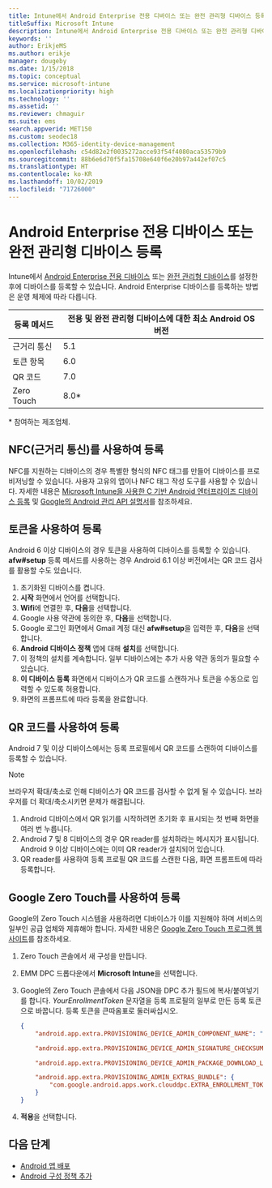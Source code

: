 ```yaml
---
title: Intune에서 Android Enterprise 전용 디바이스 또는 완전 관리형 디바이스 등록
titleSuffix: Microsoft Intune
description: Intune에서 Android Enterprise 전용 디바이스 또는 완전 관리형 디바이스를 등록하는 방법을 알아봅니다.
keywords: ''
author: ErikjeMS
ms.author: erikje
manager: dougeby
ms.date: 1/15/2018
ms.topic: conceptual
ms.service: microsoft-intune
ms.localizationpriority: high
ms.technology: ''
ms.assetid: ''
ms.reviewer: chmaguir
ms.suite: ems
search.appverid: MET150
ms.custom: seodec18
ms.collection: M365-identity-device-management
ms.openlocfilehash: c54d82e2f0035272acce93f54f4080aca53579b9
ms.sourcegitcommit: 88b6e6d70f5fa15708e640f6e20b97a442ef07c5
ms.translationtype: HT
ms.contentlocale: ko-KR
ms.lasthandoff: 10/02/2019
ms.locfileid: "71726000"
---
```

# <a name="enroll-your-android-enterprise-dedicated-devices-or-fully-managed-devices"></a>Android Enterprise 전용 디바이스 또는 완전 관리형 디바이스 등록

Intune에서 [Android Enterprise 전용 디바이스](android-kiosk-enroll.md) 또는 [완전 관리형 디바이스](android-fully-managed-enroll.md)를 설정한 후에 디바이스를 등록할 수 있습니다. Android Enterprise 디바이스를 등록하는 방법은 운영 체제에 따라 다릅니다.

| 등록 메서드 | 전용 및 완전 관리형 디바이스에 대한 최소 Android OS 버전 |
| ----- | ----- |
| 근거리 통신 | 5.1 |
| 토큰 항목 | 6.0 |
| QR 코드 | 7.0 |
| Zero Touch  | 8.0\* |

\* 참여하는 제조업체.

## <a name="enroll-by-using-near-field-communication-nfc"></a>NFC(근거리 통신)를 사용하여 등록

NFC를 지원하는 디바이스의 경우 특별한 형식의 NFC 태그를 만들어 디바이스를 프로비저닝할 수 있습니다. 사용자 고유의 앱이나 NFC 태그 작성 도구를 사용할 수 있습니다. 자세한 내용은 [Microsoft Intune을 사용한 C 기반 Android 엔터프라이즈 디바이스 등록](https://blogs.technet.microsoft.com/cbernier/2018/10/15/nfc-based-android-enterprise-device-enrollment-with-microsoft-intune/) 및 [Google의 Android 관리 API 설명서](https://developers.google.com/android/management/provision-device#nfc_method)를 참조하세요.

## <a name="enroll-by-using-a-token"></a>토큰을 사용하여 등록

Android 6 이상 디바이스의 경우 토큰을 사용하여 디바이스를 등록할 수 있습니다. **afw#setup** 등록 메서드를 사용하는 경우 Android 6.1 이상 버전에서는 QR 코드 검사를 활용할 수도 있습니다.

1. 초기화된 디바이스를 켭니다.
2. **시작** 화면에서 언어를 선택합니다.
3. **Wifi**에 연결한 후, **다음**을 선택합니다.
4. Google 사용 약관에 동의한 후, **다음**을 선택합니다.
5. Google 로그인 화면에서 Gmail 계정 대신 **afw#setup**을 입력한 후, **다음**을 선택합니다.
6. **Android 디바이스 정책** 앱에 대해 **설치**를 선택합니다.
7. 이 정책의 설치를 계속합니다.  일부 디바이스에는 추가 사용 약관 동의가 필요할 수 있습니다.
8. **이 디바이스 등록** 화면에서 디바이스가 QR 코드를 스캔하거나 토큰을 수동으로 입력할 수 있도록 허용합니다.
9. 화면의 프롬프트에 따라 등록을 완료합니다.

## <a name="enroll-by-using-a-qr-code"></a>QR 코드를 사용하여 등록

Android 7 및 이상 디바이스에서는 등록 프로필에서 QR 코드를 스캔하여 디바이스를 등록할 수 있습니다.

> [!Note]
> 브라우저 확대/축소로 인해 디바이스가 QR 코드를 검사할 수 없게 될 수 있습니다. 브라우저를 더 확대/축소시키면 문제가 해결됩니다.

1. Android 디바이스에서 QR 읽기를 시작하려면 초기화 후 표시되는 첫 번째 화면을 여러 번 누릅니다.
2. Android 7 및 8 디바이스의 경우 QR reader를 설치하라는 메시지가 표시됩니다. Android 9 이상 디바이스에는 이미 QR reader가 설치되어 있습니다.
3. QR reader를 사용하여 등록 프로필 QR 코드를 스캔한 다음, 화면 프롬프트에 따라 등록합니다.

## <a name="enroll-by-using-google-zero-touch"></a>Google Zero Touch를 사용하여 등록

Google의 Zero Touch 시스템을 사용하려면 디바이스가 이를 지원해야 하며 서비스의 일부인 공급 업체와 제휴해야 합니다.  자세한 내용은 [Google Zero Touch 프로그램 웹 사이트](https://www.android.com/enterprise/management/zero-touch/)를 참조하세요.

1. Zero Touch 콘솔에서 새 구성을 만듭니다.
2. EMM DPC 드롭다운에서 **Microsoft Intune**을 선택합니다.
3. Google의 Zero Touch 콘솔에서 다음 JSON을 DPC 추가 필드에 복사/붙여넣기를 합니다. *YourEnrollmentToken* 문자열을 등록 프로필의 일부로 만든 등록 토큰으로 바꿉니다. 등록 토큰을 큰따옴표로 둘러싸십시오.

    ```json
    {
        "android.app.extra.PROVISIONING_DEVICE_ADMIN_COMPONENT_NAME": "com.google.android.apps.work.clouddpc/.receivers.CloudDeviceAdminReceiver",

        "android.app.extra.PROVISIONING_DEVICE_ADMIN_SIGNATURE_CHECKSUM": "I5YvS0O5hXY46mb01BlRjq4oJJGs2kuUcHvVkAPEXlg",

        "android.app.extra.PROVISIONING_DEVICE_ADMIN_PACKAGE_DOWNLOAD_LOCATION": "https://play.google.com/managed/downloadManagingApp?identifier=setup",

        "android.app.extra.PROVISIONING_ADMIN_EXTRAS_BUNDLE": {
            "com.google.android.apps.work.clouddpc.EXTRA_ENROLLMENT_TOKEN": "YourEnrollmentToken"
        }
    }
    ```

4. **적용**을 선택합니다.


## <a name="next-steps"></a>다음 단계
- [Android 앱 배포](../apps/apps-deploy.md)
- [Android 구성 정책 추가](../configuration/device-profiles.md)

